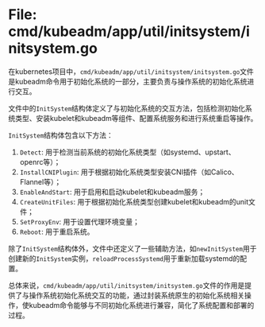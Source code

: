 # File: cmd/kubeadm/app/util/initsystem/initsystem.go

在kubernetes项目中，`cmd/kubeadm/app/util/initsystem/initsystem.go`文件是kubeadm命令用于初始化系统的一部分，主要负责与操作系统的初始化系统进行交互。

文件中的`InitSystem`结构体定义了与初始化系统的交互方法，包括检测初始化系统类型、安装kubelet和kubeadm等组件、配置系统服务和进行系统重启等操作。

`InitSystem`结构体包含以下方法：
1. `Detect`: 用于检测当前系统的初始化系统类型（如systemd、upstart、openrc等）；
2. `InstallCNIPlugin`: 用于根据初始化系统类型安装CNI插件（如Calico、Flannel等）；
3. `EnableAndStart`: 用于启用和启动kubelet和kubeadm服务；
4. `CreateUnitFiles`: 用于根据初始化系统类型创建kubelet和kubeadm的unit文件；
5. `SetProxyEnv`: 用于设置代理环境变量；
6. `Reboot`: 用于重启系统。

除了`InitSystem`结构体外，文件中还定义了一些辅助方法，如`newInitSystem`用于创建新的`InitSystem`实例，`reloadProcessSystemd`用于重新加载systemd的配置。

总体来说，`cmd/kubeadm/app/util/initsystem/initsystem.go`文件的作用是提供了与操作系统初始化系统交互的功能，通过封装系统原生的初始化系统相关操作，使kubeadm命令能够与不同初始化系统进行兼容，简化了系统配置和部署的过程。

